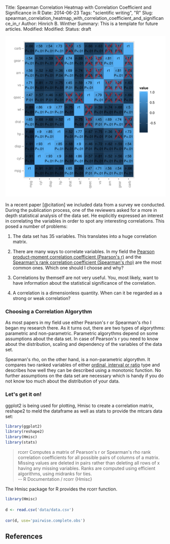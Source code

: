 Title: Spearman Correlation Heatmap with Correlation Coefficient and Significance in R
Date: 2014-06-23
Tags: "scientific writing", "R"
Slug: spearman_correlation_heatmap_with_correlation_coefficient_and_significance_in_r
Author: Hinrich B. Winther
Summary: This is a template for future articles.
Modified: 
Modified: 
Status: draft



![Figure 1: Lorem ipsum asdasd](/images/R/spearman_correlation_heatmap_mtcars.svg)

In a recent paper [@citation] we included data from a survey we conducted. During the publication process, one of the reviewers asked for a more in depth statistical analysis of the data set. He explicitly expressed an interest in correlating the variables in order to spot any interesting correlations. This posed a number of problems:

  1. The data set has 35 variables. This translates into a huge correlation matrix.
  
  2. There are many ways to correlate variables. In my field the [Pearson product-moment correlation coefficient (Pearson's r)][Pearson] and the [Spearman's rank correlation coefficient (Spearman's rho)][Spearman] are the most common ones. Which one should I choose and why?
  
  3. Correlations by themself are not very useful. You, most likely, want to have information about the statistical significance of the correlation.
  
  4. A correlation is a dimensionless quantity. When can it be regarded as a strong or weak correlation?


### Choosing a Correlation Algorythm

As most papers in my field use either Pearson's r or Spearman's rho I began my research there. As it turns out, there are two types of algorythms: parametric and non-parametric. Parametric algorythms depend on some assumptions about the data set. In case of Pearson's r you need to know about the distribution, scaling and dependency of the variables of the data set.

Spearman's rho, on the other hand, is a non-parametric algorythm. It compares two ranked variables of either [ordinal, interval or ratio][Level of measurement] type and describes how well they can be described using a monotonic function. No further assumptions on the data set are necessary which is handy if you do not know too much about the distribution of your data.


### Let's get it on!

ggplot2 is being used for plotting, Hmisc to create a correlation matrix, reshape2 to meld the dataframe as well as stats to provide the mtcars data set:

```R
library(ggplot2)
library(reshape2)
library(Hmisc)
library(stats)
```




  > rcorr Computes a matrix of Pearson's r or Spearman's rho rank correlation coefficients for all possible pairs of columns of a matrix. Missing values are deleted in pairs rather than deleting all rows of x having any missing variables. Ranks are computed using efficient algorithms, using midranks for ties.  
  -- R Documentation / rcorr {Hmisc}

The Hmisc package for R provides the rcorr function.

```R
library(Hmisc)

d <- read.csv('data/data.csv')

cor(d, use='pairwise.complete.obs')
```


References
----------

[Pearson]: http://en.wikipedia.org/wiki/Pearson_product-moment_correlation_coefficient
[Spearman]: http://en.wikipedia.org/wiki/Spearman%27s_rank_correlation_coefficient
[Level of measurement]: http://en.wikipedia.org/wiki/Level_of_measurement
